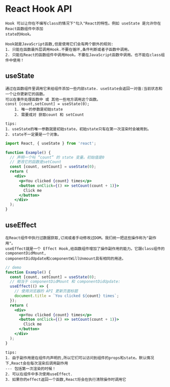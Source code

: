 
# React Hook API

    Hook 可以让你在不编写class的情况下"勾入"React的特性。例如 useState 是允许你在React函数组件中添加
    state的Hook。
    
    Hook就是JavaScript函数,但是使用它们会有两个额外的规则:
    1. 只能在函数最外层调用Hook.不要在循环,条件判断或者子函数中调用。
    2. 只能在React的函数组件中调用Hook。不要在JavaScript函数中调用。也不能在class组件中使用！
    
## useState

    通过在函数组件里调用它来给组件添加一些内部state. useState会返回一对值:当前状态和一个让你更新它的函数。
    可以在事件处理函数中 或 其他一些地方调用这个函数。
    const [count,setCount] = useState(0);
        1. 唯一的参数是初始state
        2. 需要成对 获取count 和 setCount
        
    tips:
    1. useState的唯一参数就是初始state，初始state只有在第一次渲染时会被用到。
    2. state不一定要是一个对象。
```jsx harmony
import React, { useState } from 'react';

function Example() {
  // 声明一个叫 “count” 的 state 变量。初始值是0
  // 更改它的函数是setCount
  const [count, setCount] = useState(0);
  return (
    <div>
      <p>You clicked {count} times</p>
      <button onClick={() => setCount(count + 1)}>
        Click me
      </button>
    </div>
  );
}
```
## useEffect

    在React组件中执行过数据获取,订阅或者手动修改过DOM。我们统一把这些操作称为"副作用"。
    useEffect就是一个 Effect Hook,给函数组件增加了操作副作用的能力。它跟class组件的componentDidMount,
    componentDidUpdate和componentWillUnmount具有相同的用途。
```jsx harmony
// demo
function Example() {
  const [count, setCount] = useState(0);
  // 相当于 componentDidMount 和 componentDidUpdate:
  useEffect(() => {
    // 使用浏览器的 API 更新页面标题
    document.title = `You clicked ${count} times`;
  });
  return (
    <div>
      <p>You clicked {count} times</p>
      <button onClick={() => setCount(count + 1)}>
        Click me
      </button>
    </div>
  );
}
```
    tips:
    1. 由于副作用是在组件内声明的,所以它们可以访问到组件的props和state。默认情况下,React会在每次渲染后调用副作用
    --- 包括第一次渲染的时候！
    2. 可以在组件中多次使用useEffect.
    3. 如果你的effect返回一个函数,React将会在执行清除操作时调用它
















    